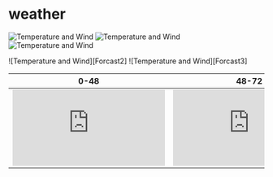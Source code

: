 # weather
![Temperature and Wind][Image1]
![Temperature and Wind][Image2]
![Temperature and Wind][Image3]

![Temperature and Wind][Forcast2]
![Temperature and Wind][Forcast3]

| 0-48 | 48-72 | 72- |
| ------------- | ------------- | ------------- |
| ![Temperature and Wind](http://forecast.weather.gov/meteograms/Plotter.php?lat=39.08120&amp;lon=-77.15390&amp;wfo=LWX&amp;zcode=MDZ009&amp;gset=20&amp;gdiff=10&amp;unit=0&amp;tinfo=EY5&amp;ahour=0&amp;pcmd=1111111111111&amp;lg=en&amp;indu=1%211%211) | ![Temperature and Wind](http://forecast.weather.gov/meteograms/Plotter.php?lat=39.08120&amp;lon=-77.15390&amp;wfo=LWX&amp;zcode=MDZ009&amp;gset=20&amp;gdiff=10&amp;unit=0&amp;tinfo=EY5&amp;ahour=48&amp;pcmd=1111111111111&amp;lg=en&amp;indu=1%211%211) | ![Temperature and Wind](http://forecast.weather.gov/meteograms/Plotter.php?lat=39.08120&amp;lon=-77.15390&amp;wfo=LWX&amp;zcode=MDZ009&amp;gset=20&amp;gdiff=10&amp;unit=0&amp;tinfo=EY5&amp;ahour=72&amp;pcmd=1111111111111&amp;lg=en&amp;indu=1%211%211) |

[Image1]: http://sirocco.accuweather.com/nx_mosaic_640x480c/sir/inmasirva_.gif
[Image2]: http://sirocco.accuweather.com/nx_mosaic_640x480_public/sir/inmasirmr_dca.gif
[Image3]: [http://radblast-aws.wunderground.com/cgi-bin/radar/WUNIDS_map?station=LWX&amp;brand=wui&amp;num=6&amp;delay=15&amp;type=N0R&amp;frame=0&amp;scale=1.000&amp;noclutter=0&amp;t=1362514689&amp;lat=38.85194397&amp;lon=-77.03749847&amp;label=Ronald+Reagan+Washington+National%2C+DC&amp;showstorms=0&amp;map.x=400&amp;map.y=240&amp;centerx=400&amp;centery=240&amp;transx=0&amp;transy=0&amp;showlabels=1&amp;severe=0&amp;rainsnow=0&amp;lightning=0&amp;smooth=0]
